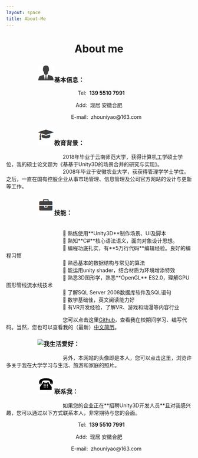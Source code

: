 ```yaml
---
layout: space
title: About-Me
---
```


<h1><p align="center">About me</p></h1>

<h3>&nbsp;&nbsp;&nbsp;&nbsp;&nbsp;&nbsp;&nbsp;&nbsp;&nbsp;&nbsp;&nbsp;&nbsp;&nbsp;&nbsp;&nbsp;&nbsp;&nbsp;&nbsp;&nbsp;&nbsp;&nbsp;&nbsp;<img src="/niming-img/icon/info.png" alt="我">基本信息：</h3>
<p align="center">&nbsp;&nbsp;&nbsp;Tel:&nbsp;&nbsp;<b>139 5510 7991</b></p>
<p align="center">Add:&nbsp;&nbsp;现居 安徽合肥</p>
<p align="center">&nbsp;&nbsp;&nbsp;&nbsp;&nbsp;&nbsp;&nbsp;&nbsp;&nbsp;&nbsp;E-mail:&nbsp;&nbsp;zhouniyao@163.com</p>

	
<h3>&nbsp;&nbsp;&nbsp;&nbsp;&nbsp;&nbsp;&nbsp;&nbsp;&nbsp;&nbsp;&nbsp;&nbsp;&nbsp;&nbsp;&nbsp;&nbsp;&nbsp;&nbsp;&nbsp;&nbsp;&nbsp;&nbsp;<img src="/niming-img/icon/education.png" alt="我">教育背景：</h3>

&nbsp;&nbsp;&nbsp;&nbsp;&nbsp;&nbsp;&nbsp;&nbsp;&nbsp;&nbsp;&nbsp;&nbsp;&nbsp;&nbsp;&nbsp;&nbsp;&nbsp;&nbsp;&nbsp;&nbsp;&nbsp;&nbsp;&nbsp;&nbsp;&nbsp;&nbsp;&nbsp;&nbsp;&nbsp;&nbsp;&nbsp;&nbsp;&nbsp;&nbsp;&nbsp;&nbsp;&nbsp;&nbsp;&nbsp;2018年毕业于云南师范大学，获得计算机工学硕士学位，我的硕士论文题为《基基于Unity3D的场景合并的研究与实现》。<br>
&nbsp;&nbsp;&nbsp;&nbsp;&nbsp;&nbsp;&nbsp;&nbsp;&nbsp;&nbsp;&nbsp;&nbsp;&nbsp;&nbsp;&nbsp;&nbsp;&nbsp;&nbsp;&nbsp;&nbsp;&nbsp;&nbsp;&nbsp;&nbsp;&nbsp;&nbsp;&nbsp;&nbsp;&nbsp;&nbsp;&nbsp;&nbsp;&nbsp;&nbsp;&nbsp;&nbsp;&nbsp;&nbsp;&nbsp;2008年毕业于安徽农业大学，获获得管理学学士学位。之后，一直在国有控股企业从事市场管理、信息管理及公司官方网站的设计与更新等工作。<br>

<h3>&nbsp;&nbsp;&nbsp;&nbsp;&nbsp;&nbsp;&nbsp;&nbsp;&nbsp;&nbsp;&nbsp;&nbsp;&nbsp;&nbsp;&nbsp;&nbsp;&nbsp;&nbsp;&nbsp;&nbsp;&nbsp;&nbsp;<img src="/niming-img/icon/skill.png" alt="我">技能：</h3>
<br>
&nbsp;&nbsp;&nbsp;&nbsp;&nbsp;&nbsp;&nbsp;&nbsp;&nbsp;&nbsp;&nbsp;&nbsp;&nbsp;&nbsp;&nbsp;&nbsp;&nbsp;&nbsp;&nbsp;&nbsp;&nbsp;&nbsp;&nbsp;&nbsp;&nbsp;&nbsp;&nbsp;&nbsp;&nbsp;&nbsp;&nbsp;&nbsp;&nbsp;&nbsp;&nbsp;&nbsp;&nbsp;&nbsp;&nbsp;	熟练使用**Unity3D**制作场景、UI及脚本<br>
&nbsp;&nbsp;&nbsp;&nbsp;&nbsp;&nbsp;&nbsp;&nbsp;&nbsp;&nbsp;&nbsp;&nbsp;&nbsp;&nbsp;&nbsp;&nbsp;&nbsp;&nbsp;&nbsp;&nbsp;&nbsp;&nbsp;&nbsp;&nbsp;&nbsp;&nbsp;&nbsp;&nbsp;&nbsp;&nbsp;&nbsp;&nbsp;&nbsp;&nbsp;&nbsp;&nbsp;&nbsp;&nbsp;&nbsp;	熟知**C#**核心语法语义，面向对象设计思想。<br>
&nbsp;&nbsp;&nbsp;&nbsp;&nbsp;&nbsp;&nbsp;&nbsp;&nbsp;&nbsp;&nbsp;&nbsp;&nbsp;&nbsp;&nbsp;&nbsp;&nbsp;&nbsp;&nbsp;&nbsp;&nbsp;&nbsp;&nbsp;&nbsp;&nbsp;&nbsp;&nbsp;&nbsp;&nbsp;&nbsp;&nbsp;&nbsp;&nbsp;&nbsp;&nbsp;&nbsp;&nbsp;&nbsp;&nbsp;	编程功底扎实，有**5万行代码**编辑经验。良好的编程习惯<br>
&nbsp;&nbsp;&nbsp;&nbsp;&nbsp;&nbsp;&nbsp;&nbsp;&nbsp;&nbsp;&nbsp;&nbsp;&nbsp;&nbsp;&nbsp;&nbsp;&nbsp;&nbsp;&nbsp;&nbsp;&nbsp;&nbsp;&nbsp;&nbsp;&nbsp;&nbsp;&nbsp;&nbsp;&nbsp;&nbsp;&nbsp;&nbsp;&nbsp;&nbsp;&nbsp;&nbsp;&nbsp;&nbsp;&nbsp;	熟悉基本的数据结构与常见的算法<br>
&nbsp;&nbsp;&nbsp;&nbsp;&nbsp;&nbsp;&nbsp;&nbsp;&nbsp;&nbsp;&nbsp;&nbsp;&nbsp;&nbsp;&nbsp;&nbsp;&nbsp;&nbsp;&nbsp;&nbsp;&nbsp;&nbsp;&nbsp;&nbsp;&nbsp;&nbsp;&nbsp;&nbsp;&nbsp;&nbsp;&nbsp;&nbsp;&nbsp;&nbsp;&nbsp;&nbsp;&nbsp;&nbsp;&nbsp;	能运用unity shader，结合材质为环境增添特效<br>
&nbsp;&nbsp;&nbsp;&nbsp;&nbsp;&nbsp;&nbsp;&nbsp;&nbsp;&nbsp;&nbsp;&nbsp;&nbsp;&nbsp;&nbsp;&nbsp;&nbsp;&nbsp;&nbsp;&nbsp;&nbsp;&nbsp;&nbsp;&nbsp;&nbsp;&nbsp;&nbsp;&nbsp;&nbsp;&nbsp;&nbsp;&nbsp;&nbsp;&nbsp;&nbsp;&nbsp;&nbsp;&nbsp;&nbsp;	熟悉3D图形学，熟悉**OpenGL** ES2.0，理解GPU图形管线流水线技术<br>
&nbsp;&nbsp;&nbsp;&nbsp;&nbsp;&nbsp;&nbsp;&nbsp;&nbsp;&nbsp;&nbsp;&nbsp;&nbsp;&nbsp;&nbsp;&nbsp;&nbsp;&nbsp;&nbsp;&nbsp;&nbsp;&nbsp;&nbsp;&nbsp;&nbsp;&nbsp;&nbsp;&nbsp;&nbsp;&nbsp;&nbsp;&nbsp;&nbsp;&nbsp;&nbsp;&nbsp;&nbsp;&nbsp;&nbsp;	了解SQL Server 2008数据库软件及SQL语句<br>
&nbsp;&nbsp;&nbsp;&nbsp;&nbsp;&nbsp;&nbsp;&nbsp;&nbsp;&nbsp;&nbsp;&nbsp;&nbsp;&nbsp;&nbsp;&nbsp;&nbsp;&nbsp;&nbsp;&nbsp;&nbsp;&nbsp;&nbsp;&nbsp;&nbsp;&nbsp;&nbsp;&nbsp;&nbsp;&nbsp;&nbsp;&nbsp;&nbsp;&nbsp;&nbsp;&nbsp;&nbsp;&nbsp;&nbsp;	数学基础佳，英文阅读能力好<br>
&nbsp;&nbsp;&nbsp;&nbsp;&nbsp;&nbsp;&nbsp;&nbsp;&nbsp;&nbsp;&nbsp;&nbsp;&nbsp;&nbsp;&nbsp;&nbsp;&nbsp;&nbsp;&nbsp;&nbsp;&nbsp;&nbsp;&nbsp;&nbsp;&nbsp;&nbsp;&nbsp;&nbsp;&nbsp;&nbsp;&nbsp;&nbsp;&nbsp;&nbsp;&nbsp;&nbsp;&nbsp;&nbsp;&nbsp;	有VR开发经验，了解VR、游戏和动漫等内容行业<br>

&nbsp;&nbsp;&nbsp;&nbsp;&nbsp;&nbsp;&nbsp;&nbsp;&nbsp;&nbsp;&nbsp;&nbsp;&nbsp;&nbsp;&nbsp;&nbsp;&nbsp;&nbsp;&nbsp;&nbsp;&nbsp;&nbsp;&nbsp;&nbsp;&nbsp;&nbsp;&nbsp;&nbsp;&nbsp;&nbsp;&nbsp;&nbsp;&nbsp;&nbsp;&nbsp;&nbsp;&nbsp;&nbsp;&nbsp;您可以点击这里[Github](https://github.com/zhouniyao)，查看我在校期间学习、编写代码。当然，您也可以查看我的（最新）[中文简历](https://bihusenlan.github.io)。

<h3>&nbsp;&nbsp;&nbsp;&nbsp;&nbsp;&nbsp;&nbsp;&nbsp;&nbsp;&nbsp;&nbsp;&nbsp;&nbsp;&nbsp;&nbsp;&nbsp;&nbsp;&nbsp;&nbsp;&nbsp;&nbsp;&nbsp;<img src="/styles/images/me/interest.png" alt="我">生活爱好：</h3>
&nbsp;&nbsp;&nbsp;&nbsp;&nbsp;&nbsp;&nbsp;&nbsp;&nbsp;&nbsp;&nbsp;&nbsp;&nbsp;&nbsp;&nbsp;&nbsp;&nbsp;&nbsp;&nbsp;&nbsp;&nbsp;&nbsp;&nbsp;&nbsp;&nbsp;&nbsp;&nbsp;&nbsp;&nbsp;&nbsp;&nbsp;&nbsp;&nbsp;&nbsp;&nbsp;&nbsp;&nbsp;&nbsp;&nbsp;另外，本网站的头像即是本人，您可以点击这里，浏览许多关于我在大学学习与生活、旅游和家庭的照片。<br>


<h3>&nbsp;&nbsp;&nbsp;&nbsp;&nbsp;&nbsp;&nbsp;&nbsp;&nbsp;&nbsp;&nbsp;&nbsp;&nbsp;&nbsp;&nbsp;&nbsp;&nbsp;&nbsp;&nbsp;&nbsp;&nbsp;&nbsp;<img src="/niming-img/icon/tel.png" alt="我">联系我：</h3>
 &nbsp;&nbsp;&nbsp;&nbsp;&nbsp;&nbsp;&nbsp;&nbsp;&nbsp;&nbsp;&nbsp;&nbsp;&nbsp;&nbsp;&nbsp;&nbsp;&nbsp;&nbsp;&nbsp;&nbsp;&nbsp;&nbsp;&nbsp;&nbsp;&nbsp;&nbsp;&nbsp;&nbsp;&nbsp;&nbsp;&nbsp;&nbsp;&nbsp;&nbsp;&nbsp;&nbsp;&nbsp;&nbsp;&nbsp;如果您的企业正在**招聘Unity3D开发人员**且对我感兴趣，您可以通过以下方式联系本人，非常期待与您的会面。

<p align="center">&nbsp;&nbsp;&nbsp;Tel:&nbsp;&nbsp;<b>139 5510 7991</b></p>
<p align="center">Add:&nbsp;&nbsp;现居 安徽合肥</p>
<p align="center">&nbsp;&nbsp;&nbsp;&nbsp;&nbsp;&nbsp;&nbsp;&nbsp;&nbsp;&nbsp;E-mail:&nbsp;&nbsp;zhouniyao@163.com</p>

